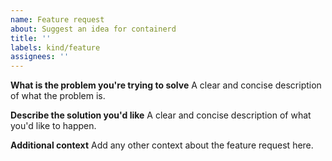 ```yaml
---
name: Feature request
about: Suggest an idea for containerd
title: ''
labels: kind/feature
assignees: ''
---
```


**What is the problem you're trying to solve**
A clear and concise description of what the problem is.

**Describe the solution you'd like**
A clear and concise description of what you'd like to happen.

**Additional context**
Add any other context about the feature request here.